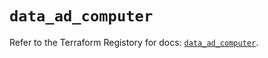 # `data_ad_computer`

Refer to the Terraform Registory for docs: [`data_ad_computer`](https://www.terraform.io/docs/providers/ad/d/computer).
